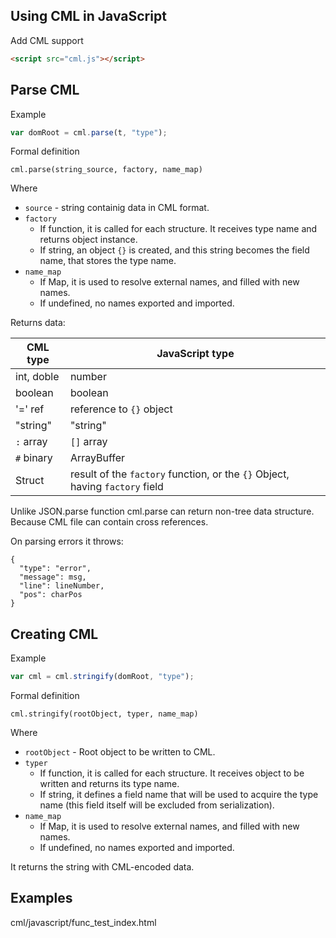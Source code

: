 ## Using CML in JavaScript

Add CML support
```HTML
<script src="cml.js"></script>
```

## Parse CML

Example
```Javascript
var domRoot = cml.parse(t, "type");
```

Formal definition
```
cml.parse(string_source, factory, name_map)
```
Where
- `source` - string containig data in CML format.
- `factory`
  - If function, it is called for each structure. It receives type name and returns object instance.
  - If string, an object `{}` is created, and this string becomes the field name, that stores the type name.
- `name_map`
  - If Map, it is used to resolve external names, and filled with new names.
  - If undefined, no names exported and imported.
  
Returns data:

 CML type | JavaScript type
--- | ---
int, doble | number
boolean | boolean
'=' ref | reference to `{}` object
"string" | "string"
`:` array | `[]` array
`#` binary | ArrayBuffer
Struct | result of the `factory` function, or the `{}` Object, having `factory` field

Unlike JSON.parse function cml.parse can return non-tree data structure. Because CML file can contain cross references.

On parsing errors it throws:
```
{
  "type": "error",
  "message": msg,
  "line": lineNumber,
  "pos": charPos
}
```

## Creating CML

Example
```Javascript
var cml = cml.stringify(domRoot, "type");
```

Formal definition
```
cml.stringify(rootObject, typer, name_map)
```
Where
- `rootObject` - Root object to be written to CML.
- `typer`
  - If function, it is called for each structure. It receives object to be written and returns its type name.
  - If string, it defines a field name that will be used to acquire the type name (this field itself will be excluded from serialization).
- `name_map`
  - If Map, it is used to resolve external names, and filled with new names.
  - If undefined, no names exported and imported.

It returns the string with CML-encoded data.

## Examples
cml/javascript/func_test_index.html
